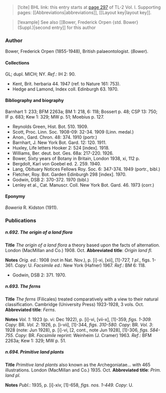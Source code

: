 > [!cite] BHL link: this entry starts at [page 297](https://www.biodiversitylibrary.org/item/103414#page/345/mode/1up) of TL-2 Vol. I.
> Supporting pages: [[Abbreviations|abbreviations]], [[Layout key|layout key]].

> [!example] See also [[Bower, Frederick Orpen {std. Bower} (Suppl.)|second entry]] for this author

### Author

Bower, Frederick Orpen (1855-1948), British palaeontologist. (*Bower*).

#### Collections

GL; dupl. MICH; NY.
*Ref*.: IH 2: 90.
- Kent, Brit. herbaria 44. 1947 (ref. to Nature 161: 753).
- Hedge and Lamond, Index coll. Edinburgh 63. 1970.

#### Bibliography and biography

Barnhart 1: 233; BFM 2263a; BM 1: 218, 6: 118; Bossert p. 48; CSP 13: 750; IF p. 683; Kew 1: 329; MW p. 51; Moebius p. 127.
- Reynolds Green, Hist. Bot. 510. 1909.
- Scott, Proc. Linn. Soc. 1908-09: 32-34. 1909 (Linn. medal.)
- Anon., Gard. Chron. 48: 374. 1910 (portr.)
- Barnhart, J. New York Bot. Gard. 12: 120. 1911.
- Huxley, Life letters Hooker 2: 524 \[index\]. 1918.
- Williams, Ber. deut. bot. Ges. 68a: 217-220. 1926.
- Bower, Sixty years of Botany in Britain, London 1938, xi, 112 p.
- Bergdolt, Karl von Goebel ed. 2. 259. 1940.
- Lang, Obituary Notices Fellows Roy. Soc. 6: 347-374. 1949 (portr., bibl.)
- Fletcher, Roy. Bot. Garden Edinburgh 298 \[index\]. 1970.
- Godwin, DSB 2: 370-372. 1970 (bibl.)
- Lenley et al., Cat. Manuscr. Coll. New York Bot. Gard. 46. 1973 (corr.)

#### Eponymy

*Boweria* R. Kidston (1911).

### Publications

##### n.692. The origin of a land flora

**Title**
*The origin of a land flora* a theory based upon the facts of alternation. London (MacMillan and Co.) 1908. Oct.
**Abbreviated title**: *Origin land fl.*

**Notes**
*Orig. ed*.: 1908 (not in Nat. Nov.), p. \[i\]-xi, \[xii\], \[1\]-727, *1 pl*., figs. 1-361. *Copy*: U.
*Facsimile ed*.: New York (Hafner) 1967.
*Ref*.: BM 6: 118.
- Godwin, DSB 2: 371. 1970.

##### n.693. The ferns

**Title**
*The ferns* (Filicales) treated comparatively with a view to their natural classification. Cambridge (University Press) 1923-1928, 3 vols. Oct.
**Abbreviated title**: *Ferns*.

**Notes**
*Vol. 1*: 1923 (p. vi: Dec 1922), p. \[i\]-vi, \[vii-x\], \[1\]-359, *figs. 1-309. Copy*: BR.
*Vol. 2*: 1926, p. \[i-vii\], \[1\]-344, *figs. 310-580. Copy*: BR.
*Vol. 3*: 1928 (note: Jun 1928), p. \[i\]-vi, \[2, cont., note Jun 1928\], \[1\]-306, *figs. 584-755.*
*Copy*: BR.
*Facsimile* reprint: Weinheim (J. Cramer) 1963.
*Ref*.: BFM 2263a; Kew 1: 329; MW p. 51.

##### n.694. Primitive land plants

**Title**
*Primitive land plants* also known as the Archegoniatae... with 465 illustrations. London (MacMillan and Co.) 1935. Oct.
**Abbreviated title**: *Prim. land pl.*

**Notes**
*Publ*.: 1935, p. \[i\]-xiv, \[1\]-658, *figs. nos. 1-449. Copy*: U.

